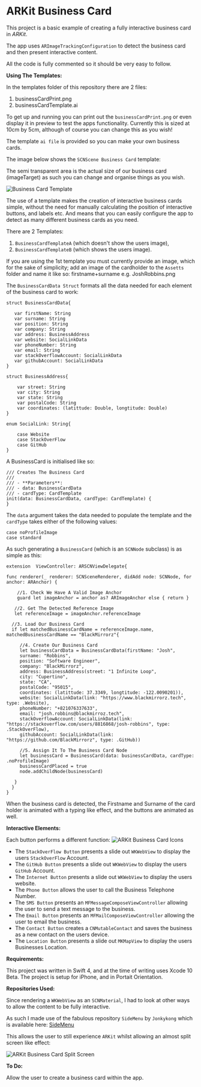 

# ARKit Business Card

This project is a basic example of creating a fully interactive business card in *ARKit*.

The app uses `ARImageTrackingConfiguration` to detect the business card and then present interactive content.

All the code is fully commented so it should be very easy to follow.

**Using The Templates:**

In the templates folder of this repository there are 2 files:

 1. businessCardPrint.png
 2. businessCardTemplate.ai
 
To get up and running you can print out the `businessCardPrint.png` or even display it in preview to test the apps functionality. Currently this is sized at 10cm by 5cm, although of course you can change this as you wish!

The template `ai file` is provided so you can make your own business cards.

The image below shows the `SCNScene Business Card` template:

The semi transparent area is the actual size of our business card (imageTarget) as such you can change and organise things as you wish.

![Business Card Template](https://www.blackmirrorz.tech/images/BlackMirrorz/ARBusinessCardScreenShots/businessCardLayout.png)

The use of a template makes the creation of interactive business cards simple, without the need for manually calculating the position of interactive buttons, and labels etc.  And means that you can easily configure the app to detect as many different business cards as you need.

There are 2 Templates:

 1. `BusinessCardTemplateA` (which doesn't show the users image),
 2. `BusinessCardTemplateB` (which shows the users image).

If you are using the 1st template you must currently provide an image, which for the sake of simplicity; add an image of the cardholder to the `Assetts` folder and name it like so:
firstname+surname e.g. JoshRobbins.png

The `BusinessCardData Struct` formats all the data needed for each element of the business card to work:

    struct BusinessCardData{
    
       var firstName: String
       var surname: String
       var position: String
       var company: String
       var address: BusinessAddress
       var website: SocialLinkData
       var phoneNumber: String
       var email: String
       var stackOverflowAccount: SocialLinkData
       var githubAccount: SocialLinkData
    }
    
    struct BusinessAddress{
    
        var street: String
        var city: String
        var state: String
        var postalCode: String
        var coordinates: (latittude: Double, longtitude: Double)
    }
    
    enum SocialLink: String{
    
        case Website
        case StackOverFlow
        case GitHub
    }

A BusinessCard is initialised like so:

    /// Creates The Business Card
    ///
    /// - **Parameters**:
    /// - data: BusinessCardData
    /// - cardType: CardTemplate
    init(data: BusinessCardData, cardType: CardTemplate) {
    }

The `data` argument takes the data needed to populate the template and the `cardType` takes either of the following values:

    case noProfileImage
    case standard

As such generating a `BusinessCard` (which is an `SCNNode` subclass) is as simple as this:

    extension  ViewController: ARSCNViewDelegate{
    
    func renderer(_ renderer: SCNSceneRenderer, didAdd node: SCNNode, for anchor: ARAnchor) {

        //1. Check We Have A Valid Image Anchor
        guard let imageAnchor = anchor as? ARImageAnchor else { return }
    
       //2. Get The Detected Reference Image
       let referenceImage = imageAnchor.referenceImage

      //3. Load Our Business Card
      if let matchedBusinessCardName = referenceImage.name, matchedBusinessCardName == "BlackMirrorz"{

         //4. Create Our Business Card
         let businessCardData = BusinessCardData(firstName: "Josh",
         surname: "Robbins",
         position: "Software Engineer",
         company: "BlackMirrorz",
         address: BusinessAddress(street: "1 Infinite Loop",
         city: "Cupertino",
         state: "CA",
         postalCode: "95015",
         coordinates: (latittude: 37.3349, longtitude: -122.0090201)),
         website: SocialLinkData(link: "https://www.blackmirrorz.tech", type: .Website),
         phoneNumber: "+821076337633",
         email: "josh.robbins@blackmirroz.tech",
         stackOverflowAccount: SocialLinkData(link: "https://stackoverflow.com/users/8816868/josh-robbins", type: .StackOverFlow),
         githubAccount: SocialLinkData(link: "https://github.com/BlackMirrorz", type: .GitHub))

         //5. Assign It To The Business Card Node
         let businessCard = BusinessCard(data: businessCardData, cardType: .noProfileImage)
         businessCardPlaced = true
         node.addChildNode(businessCard)
         
       }
      }
    }

When the business card is detected, the Firstname and Surname of the card holder is animated with a typing like effect, and the buttons are animated as well.

**Interactive Elements:**

Each button performs a different function:
![ARKit Business Card Icons](https://www.blackmirrorz.tech/images/BlackMirrorz/ARBusinessCardScreenShots/icons.png )

 - The `StackOverFlow Button` presents a slide out `WKWebView` to display the users `StackOverFlow` Account.
 - The `GitHub Button` presents a slide out `WKWebView` to display the users `GitHub` Account.
 - The `Internet Button` presents a slide out `WKWebView` to display the users website.
 - The `Phone Button` allows the user to call the Business Telephone Number.
 - The `SMS Button` presents an `MFMessageComposeViewController` allowing the user to send a text message to the business.
 - The `Email Button` presents an `MFMailComposeViewController` allowing the user to email the business.
 - The `Contact Button` creates a `CNMutableContact` and saves the business as a new contact on the users device.
 - The `Location Button` presents a slide out `MKMapView` to display the users Businesses Location.

**Requirements:**

This project was written in Swift 4, and at the time of writing uses Xcode 10 Beta.
The project is setup for iPhone, and in Portait Orientation.

**Repositories Used:**

Since rendering a `WKWebView` as an `SCNMaterial`, I had to look at other ways to allow the content to be fully interactive.

As such I made use of the fabulous repository `SideMenu` by `Jonkykong` which is available here:
[SideMenu](https://github.com/jonkykong/SideMenu)

This allows the user to still experience `ARKit` whilst allowing an almost split screen like effect:

![ARKit Business Card Split Screen](https://www.blackmirrorz.tech/images/BlackMirrorz/ARBusinessCardScreenShots/slideMenu.png )

**To Do:**

Allow the user to create a business card within the app.
